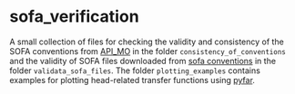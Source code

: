 # sofa_verification

A small collection of files for checking the validity and consistency of
the SOFA conventions from [API_MO](https://github.com/sofacoustics/API_MO)
in the folder `consistency_of_conventions` and the validity of SOFA files
downloaded from [sofa conventions](https://sofaconventions.org/mediawiki/index.php/Files)
in the folder `validata_sofa_files`. The folder `plotting_examples` contains
examples for plotting head-related transfer functions using [pyfar](https://pyfar.org).

